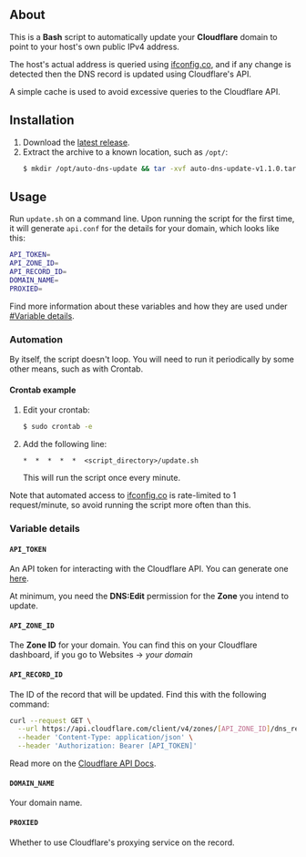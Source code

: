 ## About
This is a **Bash** script to automatically update your **Cloudflare** domain to point to your host's own public IPv4 address.

The host's actual address is queried using [ifconfig.co](https://ifconfig.co/), and if any change is detected then the DNS record is updated using Cloudflare's API.

A simple cache is used to avoid excessive queries to the Cloudflare API.

## Installation
1. Download the [latest release](https://github.com/cotton105/SimpleCloudflareDDNS/releases/latest).
2. Extract the archive to a known location, such as `/opt/`:
   ```bash
   $ mkdir /opt/auto-dns-update && tar -xvf auto-dns-update-v1.1.0.tar.gz -C /opt/auto-dns-update
   ```

## Usage
Run `update.sh` on a command line. Upon running the script for the first time, it will generate `api.conf` for the details for your domain, which looks like this:
```bash
API_TOKEN=
API_ZONE_ID=
API_RECORD_ID=
DOMAIN_NAME=
PROXIED=
```
Find more information about these variables and how they are used under [#Variable details](#variable-details).

### Automation
By itself, the script doesn't loop. You will need to run it periodically by some other means, such as with Crontab.
#### Crontab example
1. Edit your crontab:
   ```bash
   $ sudo crontab -e
   ```
2. Add the following line:
   ```
   *  *  *  *  *  <script_directory>/update.sh
   ```
   This will run the script once every minute.

Note that automated access to [ifconfig.co](https://ifconfig.co/) is rate-limited to 1 request/minute, so avoid running the script more often than this.

### <a name="variable-details"></a> Variable details
#### `API_TOKEN`
An API token for interacting with the Cloudflare API. You can generate one [here](https://dash.cloudflare.com/profile/api-tokens).

At minimum, you need the **DNS:Edit** permission for the **Zone** you intend to update.

#### `API_ZONE_ID`
The **Zone ID** for your domain. You can find this on your Cloudflare dashboard, if you go to Websites -> *your domain*

#### `API_RECORD_ID`
The ID of the record that will be updated. Find this with the following command:
```bash
curl --request GET \
  --url https://api.cloudflare.com/client/v4/zones/[API_ZONE_ID]/dns_records \
  --header 'Content-Type: application/json' \
  --header 'Authorization: Bearer [API_TOKEN]'
```
Read more on the [Cloudflare API Docs](https://developers.cloudflare.com/api/operations/dns-records-for-a-zone-list-dns-records).

#### `DOMAIN_NAME`
Your domain name.

#### `PROXIED`
Whether to use Cloudflare's proxying service on the record.
